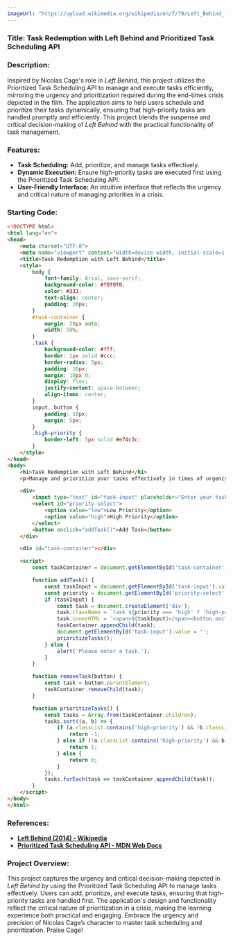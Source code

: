 ```yaml
---
imageUrl: "https://upload.wikimedia.org/wikipedia/en/7/70/Left_Behind_film_poster.jpg"
---
```

### **Title: Task Redemption with Left Behind and Prioritized Task Scheduling API**

### **Description:**
Inspired by Nicolas Cage's role in *Left Behind*, this project utilizes the Prioritized Task Scheduling API to manage and execute tasks efficiently, mirroring the urgency and prioritization required during the end-times crisis depicted in the film. The application aims to help users schedule and prioritize their tasks dynamically, ensuring that high-priority tasks are handled promptly and efficiently. This project blends the suspense and critical decision-making of *Left Behind* with the practical functionality of task management.

### **Features:**
- **Task Scheduling:** Add, prioritize, and manage tasks effectively.
- **Dynamic Execution:** Ensure high-priority tasks are executed first using the Prioritized Task Scheduling API.
- **User-Friendly Interface:** An intuitive interface that reflects the urgency and critical nature of managing priorities in a crisis.

### **Starting Code:**

```html
<!DOCTYPE html>
<html lang="en">
<head>
    <meta charset="UTF-8">
    <meta name="viewport" content="width=device-width, initial-scale=1.0">
    <title>Task Redemption with Left Behind</title>
    <style>
        body {
            font-family: Arial, sans-serif;
            background-color: #f0f0f0;
            color: #333;
            text-align: center;
            padding: 20px;
        }
        #task-container {
            margin: 20px auto;
            width: 50%;
        }
        .task {
            background-color: #fff;
            border: 1px solid #ccc;
            border-radius: 5px;
            padding: 10px;
            margin: 10px 0;
            display: flex;
            justify-content: space-between;
            align-items: center;
        }
        input, button {
            padding: 10px;
            margin: 5px;
        }
        .high-priority {
            border-left: 5px solid #e74c3c;
        }
    </style>
</head>
<body>
    <h1>Task Redemption with Left Behind</h1>
    <p>Manage and prioritize your tasks effectively in times of urgency.</p>

    <div>
        <input type="text" id="task-input" placeholder="Enter your task">
        <select id="priority-select">
            <option value="low">Low Priority</option>
            <option value="high">High Priority</option>
        </select>
        <button onclick="addTask()">Add Task</button>
    </div>

    <div id="task-container"></div>

    <script>
        const taskContainer = document.getElementById('task-container');

        function addTask() {
            const taskInput = document.getElementById('task-input').value;
            const priority = document.getElementById('priority-select').value;
            if (taskInput) {
                const task = document.createElement('div');
                task.className = `task ${priority === 'high' ? 'high-priority' : ''}`;
                task.innerHTML = `<span>${taskInput}</span><button onclick="removeTask(this)">Remove</button>`;
                taskContainer.appendChild(task);
                document.getElementById('task-input').value = '';
                prioritizeTasks();
            } else {
                alert('Please enter a task.');
            }
        }

        function removeTask(button) {
            const task = button.parentElement;
            taskContainer.removeChild(task);
        }

        function prioritizeTasks() {
            const tasks = Array.from(taskContainer.children);
            tasks.sort((a, b) => {
                if (a.classList.contains('high-priority') && !b.classList.contains('high-priority')) {
                    return -1;
                } else if (!a.classList.contains('high-priority') && b.classList.contains('high-priority')) {
                    return 1;
                } else {
                    return 0;
                }
            });
            tasks.forEach(task => taskContainer.appendChild(task));
        }
    </script>
</body>
</html>
```

### **References:**
- **[Left Behind (2014) - Wikipedia](https://en.wikipedia.org/wiki/Left_Behind_(2014_film))**
- **[Prioritized Task Scheduling API - MDN Web Docs](https://developer.mozilla.org/en-US/docs/Web/API/Prioritized_Task_Scheduling_API)**

### **Project Overview:**
This project captures the urgency and critical decision-making depicted in *Left Behind* by using the Prioritized Task Scheduling API to manage tasks effectively. Users can add, prioritize, and execute tasks, ensuring that high-priority tasks are handled first. The application's design and functionality reflect the critical nature of prioritization in a crisis, making the learning experience both practical and engaging. Embrace the urgency and precision of Nicolas Cage’s character to master task scheduling and prioritization. Praise Cage!